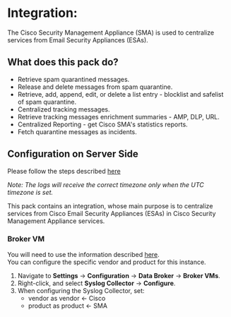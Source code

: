 # Integration:

The Cisco Security Management Appliance (SMA) is used to centralize services from Email Security Appliances (ESAs).

## What does this pack do?

- Retrieve spam quarantined messages.
- Release and delete messages from spam quarantine.
- Retrieve, add, append, edit, or delete a list entry - blocklist and safelist of spam quarantine. 
- Centralized tracking messages.
- Retrieve tracking messages enrichment summaries - AMP, DLP, URL.
- Centralized Reporting - get Cisco SMA's statistics reports.
- Fetch quarantine messages as incidents.

## Configuration on Server Side

Please follow the steps described [here](https://www.cisco.com/c/en/us/td/docs/security/security_management/sma/sma14-0/b_sma_admin_guide_14_0/b_NGSMA_Admin_Guide_chapter_01100.html#con_1062565)

*Note:
The logs will receive the correct timezone only when the UTC timezone is set.*


This pack contains an integration, whose main purpose is to centralize services from Cisco Email Security Appliances (ESAs) in Cisco Security Management Appliance services.

### Broker VM

You will need to use the information described [here](https://docs-cortex.paloaltonetworks.com/r/Cortex-XDR/Cortex-XDR-Pro-Administrator-Guide/Configure-the-Broker-VM).\
You can configure the specific vendor and product for this instance.

1. Navigate to **Settings** -> **Configuration** -> **Data Broker** -> **Broker VMs**. 
2. Right-click, and select **Syslog Collector** -> **Configure**.
3. When configuring the Syslog Collector, set:
   - vendor as vendor <-  Cisco
   - product as product <- SMA

